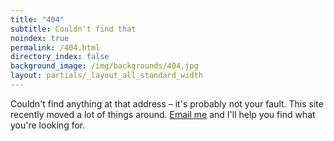 ```yaml
---
title: "404"
subtitle: Couldn't find that
noindex: true
permalink: /404.html
directory_index: false
background_image: /img/backgrounds/404.jpg
layout: partials/_layout_all_standard_width
---
```


Couldn't find anything at that address – it's probably not your fault. This site recently moved a lot of things around. [Email me](mailto:ash@ashfurrow.com) and I'll help you find what you're looking for.
